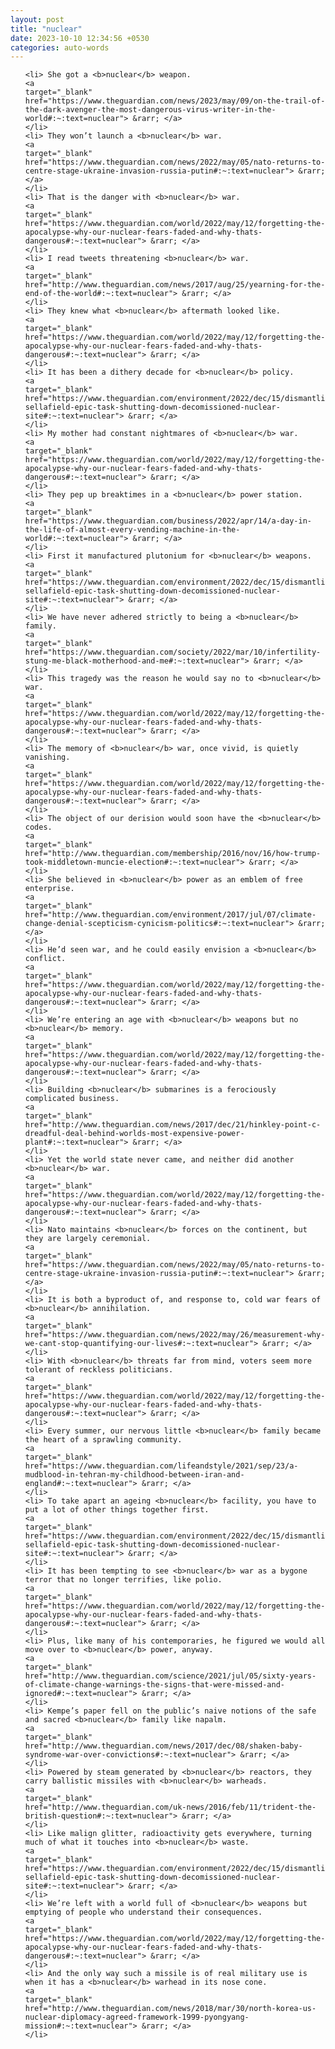 ```yaml
---
layout: post
title: "nuclear"
date: 2023-10-10 12:34:56 +0530
categories: auto-words
---
```

<ol>

    <li> She got a <b>nuclear</b> weapon.
    <a 
    target="_blank" 
    href="https://www.theguardian.com/news/2023/may/09/on-the-trail-of-the-dark-avenger-the-most-dangerous-virus-writer-in-the-world#:~:text=nuclear"> &rarr; </a>
    </li>
    <li> They won’t launch a <b>nuclear</b> war.
    <a 
    target="_blank" 
    href="https://www.theguardian.com/news/2022/may/05/nato-returns-to-centre-stage-ukraine-invasion-russia-putin#:~:text=nuclear"> &rarr; </a>
    </li>
    <li> That is the danger with <b>nuclear</b> war.
    <a 
    target="_blank" 
    href="https://www.theguardian.com/world/2022/may/12/forgetting-the-apocalypse-why-our-nuclear-fears-faded-and-why-thats-dangerous#:~:text=nuclear"> &rarr; </a>
    </li>
    <li> I read tweets threatening <b>nuclear</b> war.
    <a 
    target="_blank" 
    href="http://www.theguardian.com/news/2017/aug/25/yearning-for-the-end-of-the-world#:~:text=nuclear"> &rarr; </a>
    </li>
    <li> They knew what <b>nuclear</b> aftermath looked like.
    <a 
    target="_blank" 
    href="https://www.theguardian.com/world/2022/may/12/forgetting-the-apocalypse-why-our-nuclear-fears-faded-and-why-thats-dangerous#:~:text=nuclear"> &rarr; </a>
    </li>
    <li> It has been a dithery decade for <b>nuclear</b> policy.
    <a 
    target="_blank" 
    href="https://www.theguardian.com/environment/2022/dec/15/dismantling-sellafield-epic-task-shutting-down-decomissioned-nuclear-site#:~:text=nuclear"> &rarr; </a>
    </li>
    <li> My mother had constant nightmares of <b>nuclear</b> war.
    <a 
    target="_blank" 
    href="https://www.theguardian.com/world/2022/may/12/forgetting-the-apocalypse-why-our-nuclear-fears-faded-and-why-thats-dangerous#:~:text=nuclear"> &rarr; </a>
    </li>
    <li> They pep up breaktimes in a <b>nuclear</b> power station.
    <a 
    target="_blank" 
    href="https://www.theguardian.com/business/2022/apr/14/a-day-in-the-life-of-almost-every-vending-machine-in-the-world#:~:text=nuclear"> &rarr; </a>
    </li>
    <li> First it manufactured plutonium for <b>nuclear</b> weapons.
    <a 
    target="_blank" 
    href="https://www.theguardian.com/environment/2022/dec/15/dismantling-sellafield-epic-task-shutting-down-decomissioned-nuclear-site#:~:text=nuclear"> &rarr; </a>
    </li>
    <li> We have never adhered strictly to being a <b>nuclear</b> family.
    <a 
    target="_blank" 
    href="https://www.theguardian.com/society/2022/mar/10/infertility-stung-me-black-motherhood-and-me#:~:text=nuclear"> &rarr; </a>
    </li>
    <li> This tragedy was the reason he would say no to <b>nuclear</b> war.
    <a 
    target="_blank" 
    href="https://www.theguardian.com/world/2022/may/12/forgetting-the-apocalypse-why-our-nuclear-fears-faded-and-why-thats-dangerous#:~:text=nuclear"> &rarr; </a>
    </li>
    <li> The memory of <b>nuclear</b> war, once vivid, is quietly vanishing.
    <a 
    target="_blank" 
    href="https://www.theguardian.com/world/2022/may/12/forgetting-the-apocalypse-why-our-nuclear-fears-faded-and-why-thats-dangerous#:~:text=nuclear"> &rarr; </a>
    </li>
    <li> The object of our derision would soon have the <b>nuclear</b> codes.
    <a 
    target="_blank" 
    href="http://www.theguardian.com/membership/2016/nov/16/how-trump-took-middletown-muncie-election#:~:text=nuclear"> &rarr; </a>
    </li>
    <li> She believed in <b>nuclear</b> power as an emblem of free enterprise.
    <a 
    target="_blank" 
    href="http://www.theguardian.com/environment/2017/jul/07/climate-change-denial-scepticism-cynicism-politics#:~:text=nuclear"> &rarr; </a>
    </li>
    <li> He’d seen war, and he could easily envision a <b>nuclear</b> conflict.
    <a 
    target="_blank" 
    href="https://www.theguardian.com/world/2022/may/12/forgetting-the-apocalypse-why-our-nuclear-fears-faded-and-why-thats-dangerous#:~:text=nuclear"> &rarr; </a>
    </li>
    <li> We’re entering an age with <b>nuclear</b> weapons but no <b>nuclear</b> memory.
    <a 
    target="_blank" 
    href="https://www.theguardian.com/world/2022/may/12/forgetting-the-apocalypse-why-our-nuclear-fears-faded-and-why-thats-dangerous#:~:text=nuclear"> &rarr; </a>
    </li>
    <li> Building <b>nuclear</b> submarines is a ferociously complicated business.
    <a 
    target="_blank" 
    href="http://www.theguardian.com/news/2017/dec/21/hinkley-point-c-dreadful-deal-behind-worlds-most-expensive-power-plant#:~:text=nuclear"> &rarr; </a>
    </li>
    <li> Yet the world state never came, and neither did another <b>nuclear</b> war.
    <a 
    target="_blank" 
    href="https://www.theguardian.com/world/2022/may/12/forgetting-the-apocalypse-why-our-nuclear-fears-faded-and-why-thats-dangerous#:~:text=nuclear"> &rarr; </a>
    </li>
    <li> Nato maintains <b>nuclear</b> forces on the continent, but they are largely ceremonial.
    <a 
    target="_blank" 
    href="https://www.theguardian.com/news/2022/may/05/nato-returns-to-centre-stage-ukraine-invasion-russia-putin#:~:text=nuclear"> &rarr; </a>
    </li>
    <li> It is both a byproduct of, and response to, cold war fears of <b>nuclear</b> annihilation.
    <a 
    target="_blank" 
    href="https://www.theguardian.com/news/2022/may/26/measurement-why-we-cant-stop-quantifying-our-lives#:~:text=nuclear"> &rarr; </a>
    </li>
    <li> With <b>nuclear</b> threats far from mind, voters seem more tolerant of reckless politicians.
    <a 
    target="_blank" 
    href="https://www.theguardian.com/world/2022/may/12/forgetting-the-apocalypse-why-our-nuclear-fears-faded-and-why-thats-dangerous#:~:text=nuclear"> &rarr; </a>
    </li>
    <li> Every summer, our nervous little <b>nuclear</b> family became the heart of a sprawling community.
    <a 
    target="_blank" 
    href="https://www.theguardian.com/lifeandstyle/2021/sep/23/a-mudblood-in-tehran-my-childhood-between-iran-and-england#:~:text=nuclear"> &rarr; </a>
    </li>
    <li> To take apart an ageing <b>nuclear</b> facility, you have to put a lot of other things together first.
    <a 
    target="_blank" 
    href="https://www.theguardian.com/environment/2022/dec/15/dismantling-sellafield-epic-task-shutting-down-decomissioned-nuclear-site#:~:text=nuclear"> &rarr; </a>
    </li>
    <li> It has been tempting to see <b>nuclear</b> war as a bygone terror that no longer terrifies, like polio.
    <a 
    target="_blank" 
    href="https://www.theguardian.com/world/2022/may/12/forgetting-the-apocalypse-why-our-nuclear-fears-faded-and-why-thats-dangerous#:~:text=nuclear"> &rarr; </a>
    </li>
    <li> Plus, like many of his contemporaries, he figured we would all move over to <b>nuclear</b> power, anyway.
    <a 
    target="_blank" 
    href="http://www.theguardian.com/science/2021/jul/05/sixty-years-of-climate-change-warnings-the-signs-that-were-missed-and-ignored#:~:text=nuclear"> &rarr; </a>
    </li>
    <li> Kempe’s paper fell on the public’s naive notions of the safe and sacred <b>nuclear</b> family like napalm.
    <a 
    target="_blank" 
    href="http://www.theguardian.com/news/2017/dec/08/shaken-baby-syndrome-war-over-convictions#:~:text=nuclear"> &rarr; </a>
    </li>
    <li> Powered by steam generated by <b>nuclear</b> reactors, they carry ballistic missiles with <b>nuclear</b> warheads.
    <a 
    target="_blank" 
    href="http://www.theguardian.com/uk-news/2016/feb/11/trident-the-british-question#:~:text=nuclear"> &rarr; </a>
    </li>
    <li> Like malign glitter, radioactivity gets everywhere, turning much of what it touches into <b>nuclear</b> waste.
    <a 
    target="_blank" 
    href="https://www.theguardian.com/environment/2022/dec/15/dismantling-sellafield-epic-task-shutting-down-decomissioned-nuclear-site#:~:text=nuclear"> &rarr; </a>
    </li>
    <li> We’re left with a world full of <b>nuclear</b> weapons but emptying of people who understand their consequences.
    <a 
    target="_blank" 
    href="https://www.theguardian.com/world/2022/may/12/forgetting-the-apocalypse-why-our-nuclear-fears-faded-and-why-thats-dangerous#:~:text=nuclear"> &rarr; </a>
    </li>
    <li> And the only way such a missile is of real military use is when it has a <b>nuclear</b> warhead in its nose cone.
    <a 
    target="_blank" 
    href="http://www.theguardian.com/news/2018/mar/30/north-korea-us-nuclear-diplomacy-agreed-framework-1999-pyongyang-mission#:~:text=nuclear"> &rarr; </a>
    </li>